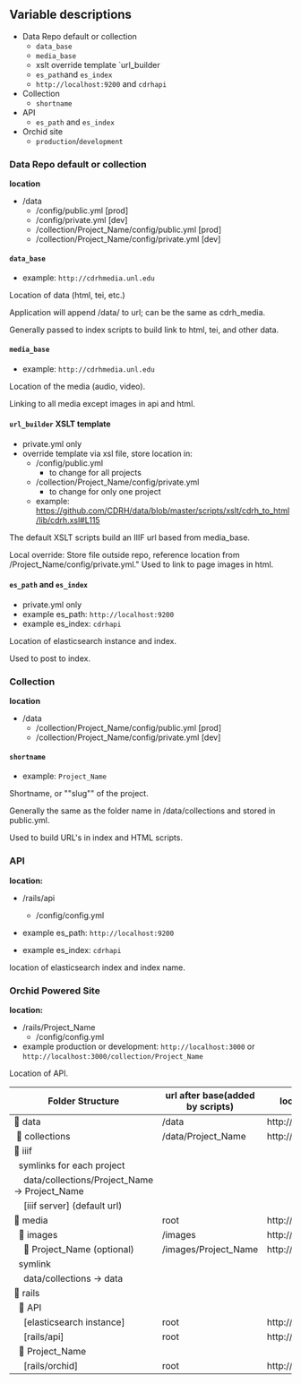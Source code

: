 ## Variable descriptions

* Data Repo default or collection
  * `data_base`
  * `media_base`
  * xslt  override template `url_builder
  * `es_path`and `es_index`
  * `http://localhost:9200` and `cdrhapi`
* Collection
  * `shortname`	
* API
  * `es_path` and `es_index`
* Orchid site
  * `production`/`development`	

### Data Repo default or collection

**location**

* /data
  * /config/public.yml [prod]
  * /config/private.yml [dev]
  * /collection/Project_Name/config/public.yml [prod]
  * /collection/Project_Name/config/private.yml [dev]

#### `data_base`

* example: `http://cdrhmedia.unl.edu`

Location of data (html, tei, etc.) 

Application will append /data/ to url; can be the same as cdrh_media.

Generally passed to index scripts to build link to html, tei, and other data.

#### `media_base`

* example: `http://cdrhmedia.unl.edu`

Location of the media (audio, video).	

Linking to all media except images in api and html.

#### `url_builder` XSLT template

* private.yml only
* override template via xsl file, store location in:
  * /config/public.yml
      * to change for all projects
  * /collection/Project_Name/config/private.yml
      * to change for only one project 
  * example: https://github.com/CDRH/data/blob/master/scripts/xslt/cdrh_to_html/lib/cdrh.xsl#L115
  
The default XSLT scripts build an IIIF url based from media_base. 

Local override: Store file outside repo, reference location from /Project_Name/config/private.yml."	Used to link to page images in html.

#### `es_path` and `es_index`

* private.yml only
* example es_path: `http://localhost:9200`
* example es_index: `cdrhapi`

Location of elasticsearch instance and index.

Used to post to index.

### Collection

**location**

* /data
  * /collection/Project_Name/config/public.yml [prod]
  * /collection/Project_Name/config/private.yml [dev]

#### `shortname`

* example: `Project_Name`	

Shortname, or ""slug"" of the project.

Generally the same as the folder name in /data/collections and stored in public.yml.

Used to build URL's in index and HTML scripts.

### API

**location:**

* /rails/api
  * /config/config.yml
  
* example es_path: `http://localhost:9200`
* example es_index: `cdrhapi`

location of elasticsearch index and index name.

### Orchid Powered Site

**location:**

* /rails/Project_Name
  * /config/config.yml
* example production or development: `http://localhost:3000` or `http://localhost:3000/collection/Project_Name`

Location of API.








| Folder Structure                                  | url after base(added by scripts) | localhost base        | cdrhdev base                         | cdrh prod base              |
|---------------------------------------------------|----------------------------------|-----------------------|--------------------------------------|-----------------------------|
| 📁 data                                            | /data                            | http://localhost:9999 | http://cdrhdev1.unl.edu/media        | http://cdrhmedia.unl.edu    |
|   &nbsp;📁 collections                                   | /data/Project_Name               | http://localhost:9999 | http://cdrhdev1.unl.edu/media        | http://cdrhmedia.unl.edu    |
| 📁 iiif                                            |                                  |                       |                                      |                             |
|   &nbsp;&nbsp;symlinks for each project                       |                                  |                       |                                      |                             |
|     &nbsp;&nbsp;&nbsp;&nbsp;data/collections/Project_Name -> Project_Name |                                  |                       |                                      |                             |
|     &nbsp;&nbsp;&nbsp;&nbsp;[iiif server] (default url)                   |                                  |                       |                                      |                             |
| 📁 media                                           | root                             | http://localhost:9999 | http://cdrhdev1.unl.edu/media        | http://cdrhmedia.unl.edu    |
|   &nbsp;&nbsp;📁 images                                        | /images                          | http://localhost:9999 | http://cdrhdev1.unl.edu/media        | http://cdrhmedia.unl.edu    |
|     &nbsp;&nbsp;&nbsp;&nbsp;📁 Project_Name (optional)                     | /images/Project_Name             | http://localhost:9999 | http://cdrhdev1.unl.edu/media        | http://cdrhmedia.unl.edu    |
|   &nbsp;&nbsp;symlink                                         |                                  |                       |                                      |                             |
|     &nbsp;&nbsp;&nbsp;&nbsp;data/collections -> data                      |                                  |                       |                                      |                             |
| 📁 rails                                           |                                  |                       |                                      |                             |
|   &nbsp;&nbsp;📁 API                                           |                                  |                       |                                      |                             |
|     &nbsp;&nbsp;&nbsp;&nbsp;[elasticsearch instance]                      | root                             | http://localhost:9200 | http://localhost:9200                | http://localhost:9200       |
|     &nbsp;&nbsp;&nbsp;&nbsp;[rails/api]                                   | root                             | http://localhost:3000 | http://cdrhdev1.unl.edu/api/v1       | http://cdrhapi.unl.edu      |
|   &nbsp;&nbsp;📁 Project_Name                                  |                                  |                       |                                      |                             |
|     &nbsp;&nbsp;&nbsp;&nbsp;[rails/orchid]                                | root                             | http://localhost:3001 | http://cdrhdev1.unl.edu/Project_Name | http://Project_Name.unl.edu |



